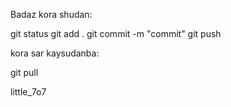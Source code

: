 Badaz kora shudan:

git status
git add .
git commit -m "commit"
git push
 


kora sar kaysudanba:

git pull

little_7o7
